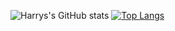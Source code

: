 ![Harrys's GitHub stats](https://github-readme-stats.vercel.app/api?username=AprildreamMI&show_icons=true&theme=onedark)
[![Top Langs](https://github-readme-stats.vercel.app/api/top-langs/?username=AprildreamMI&theme=onedark&show_icons=true&exclude_repo=Old-Projects)](https://github.com/anuraghazra/github-readme-stats)
